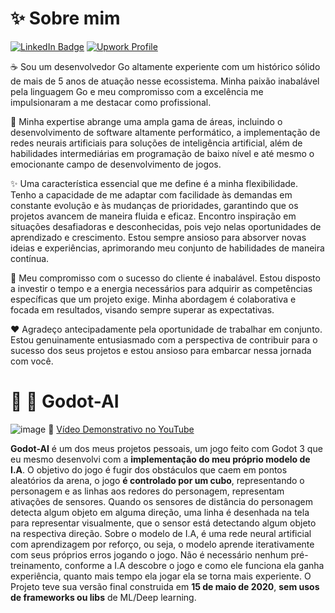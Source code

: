 


# ✨ Sobre mim 

 [![LinkedIn Badge](https://img.shields.io/badge/-Bruno&nbsp;I.-blue?style=flat-square&logo=Linkedin&logoColor=white&link=https://www.linkedin.com/in/alph4b3th/)](https://www.linkedin.com/in/alph4b3th/)
[![Upwork Profile](https://img.shields.io/badge/Upwork-Bruno&nbsp;I.-%2374A346?style=flat-square&logo=upwork&logoColor=white)](https://www.upwork.com/freelancers/~01d132cf71a396884b)


☕ Sou um desenvolvedor Go altamente experiente
com um histórico sólido de mais de 5 anos de atuação nesse ecossistema. Minha paixão inabalável pela linguagem Go e meu compromisso com a excelência me impulsionaram a me destacar como profissional.

🌟 Minha expertise abrange uma ampla gama de áreas, incluindo o desenvolvimento de software altamente performático, a implementação de redes neurais artificiais para soluções de inteligência artificial, além de habilidades intermediárias em programação de baixo nível e até mesmo o emocionante campo de desenvolvimento de jogos.

✨ Uma característica essencial que me define é a minha flexibilidade. Tenho a capacidade de me adaptar com facilidade às demandas em constante evolução e às mudanças de prioridades, garantindo que os projetos avancem de maneira fluida e eficaz. Encontro inspiração em situações desafiadoras e desconhecidas, pois vejo nelas oportunidades de aprendizado e crescimento. Estou sempre ansioso para absorver novas ideias e experiências, aprimorando meu conjunto de habilidades de maneira contínua.

🤝 Meu compromisso com o sucesso do cliente é inabalável. Estou disposto a investir o tempo e a energia necessários para adquirir as competências específicas que um projeto exige. Minha abordagem é colaborativa e focada em resultados, visando sempre superar as expectativas.

❤️ Agradeço antecipadamente pela oportunidade de trabalhar em conjunto. Estou genuinamente entusiasmado com a perspectiva de contribuir para o sucesso dos seus projetos e estou ansioso para embarcar nessa jornada com você.


# 🔮 🌟 Godot-AI
![image](https://github.com/alph4b3th/alph4b3th/assets/66482679/625d5870-ebd0-4568-9a70-35d33d578894)
🎥 [Vídeo Demonstrativo no YouTube](https://www.youtube.com/watch?v=29HReOtTa6M)

**Godot-AI** é um dos meus projetos pessoais, um jogo feito com Godot 3 que eu mesmo desenvolvi com a **implementação do meu próprio modelo de I.A**.
O objetivo do jogo é fugir dos obstáculos que caem em pontos aleatórios da arena, o jogo **é controlado por um cubo**, representando o personagem e as linhas aos redores do personagem, representam ativações de sensores. 
Quando os sensores de distância do personagem detecta algum objeto em alguma direção, uma linha é desenhada na tela para representar visualmente, que o sensor está detectando algum objeto na respectiva direção.
Sobre o modelo de I.A, é uma rede neural artificial com aprendizagem por reforço, ou seja, o modelo aprende iterativamente com seus próprios erros jogando o jogo. Não é necessário nenhum pré-treinamento, conforme a I.A descobre o jogo e como ele funciona ela ganha experiência, quanto mais tempo ela jogar ela se torna mais experiente. O Projeto teve sua versão final construida em **15 de maio de 2020**, **sem usos de frameworks ou libs** de ML/Deep learning. 


